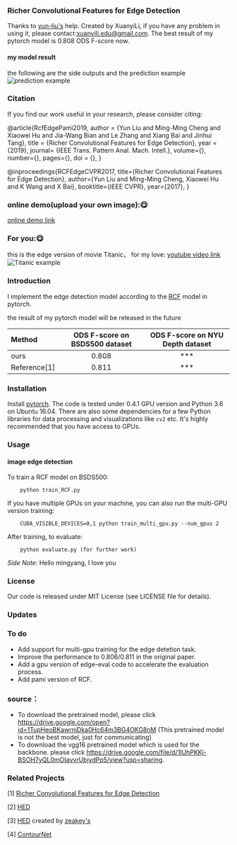 ### Richer Convolutional Features for Edge Detection
Thanks to <a href="https://github.com/yun-liu">yun-liu's</a> help.
Created by XuanyiLi, if you have any problem in using it, please contact:xuanyili.edu@gmail.com.
The best result of my pytorch model is 0.808 ODS F-score now.
#### my model result
the following are the side outputs and the prediction example
![prediction example](https://github.com/meteorshowers/RCF-pytorch/blob/master/doc/326025.jpg)
### Citation
If you find our work useful in your research, please consider citing:

@article{RcfEdgePami2019,
  author = {Yun Liu and Ming-Ming Cheng and Xiaowei Hu and Jia-Wang Bian and Le Zhang and Xiang Bai and Jinhui Tang},
  title = {Richer Convolutional Features for Edge Detection},
  year  = {2019},
  journal= {IEEE Trans. Pattern Anal. Mach. Intell.},
  volume={}, 
  number={}, 
  pages={}, 
  doi = {},
}

@inproceedings{RCFEdgeCVPR2017,
  title={Richer Convolutional Features for Edge Detection},
  author={Yun Liu and Ming-Ming Cheng, Xiaowei Hu and K Wang and X Bai},
  booktitle={IEEE CVPR},
  year={2017},
}
### online demo(upload your own image):😋
<a href="http://mc.nankai.edu.cn/edge">online demo link</a> 

### For you:😋
this is the edge version of movie Titanic， for my love:
<a href="https://www.youtube.com/channel/UC_6UOBTYzBzA6s0EZSeTh1g">youtube video link</a> 
![Titanic example](https://github.com/meteorshowers/RCF-pytorch/blob/master/doc/testw.gif)
### Introduction
I implement the edge detection model according to the <a href="https://github.com/yun-liu/rcf">RCF</a>  model in pytorch. 

the result of my pytorch model will be released in the future

| Method |ODS F-score on BSDS500 dataset |ODS F-score on NYU Depth dataset|
|:---|:---:|:---:|
|ours| 0.808 | *** |
| Reference[1]| 0.811 | ***  |


### Installation

Install <a href="https://pytorch.org/">pytorch</a>. The code is tested under 0.4.1 GPU version and Python 3.6  on Ubuntu 16.04. There are also some dependencies for a few Python libraries for data processing and visualizations like `cv2` etc. It's highly recommended that you have access to GPUs.

### Usage

#### image edge detection

To train a RCF model on BSDS500:

        python train_RCF.py

If you have multiple GPUs on your machine, you can also run the multi-GPU version training:

        CUDA_VISIBLE_DEVICES=0,1 python train_multi_gpu.py --num_gpus 2

After training, to evaluate:

        python evaluate.py (for further work)

<i>Side Note:</i>  Hello mingyang, I love you

### License
Our code is released under MIT License (see LICENSE file for details).

### Updates

### To do 
* Add support for multi-gpu training for the edge detetion task.
* Improve the performance to 0.806/0.811 in the original paper.
* Add a gpu version of edge-eval code to accelerate the evaluation process.
* Add pami version of RCF.
### source：
*  To download the pretrained model, please click https://drive.google.com/open?id=1TupHeoBKawrniDka0Hc64m3BG4OKG8nM
(This pretrained model is not the best model, just for communicating)
*  To download the vgg16 pretrained model which is used for the backbone. please click https://drive.google.com/file/d/1lUhPKKj-BSOH7yQL0mOIavvrUbjydPp5/view?usp=sharing.
### Related Projects
[1] <a href="https://github.com/yun-liu/rcf">Richer Convolutional Features for Edge Detection</a> 

[2] <a href="https://github.com/s9xie/hed">HED</a> 

[3] <a href="https://github.com/zeakey/hed">HED</a> created by <a href="https://github.com/zeakey">zeakey's</a>

[4] <a href="https://github.com/godman2016/ContourNet">ContourNet</a>

